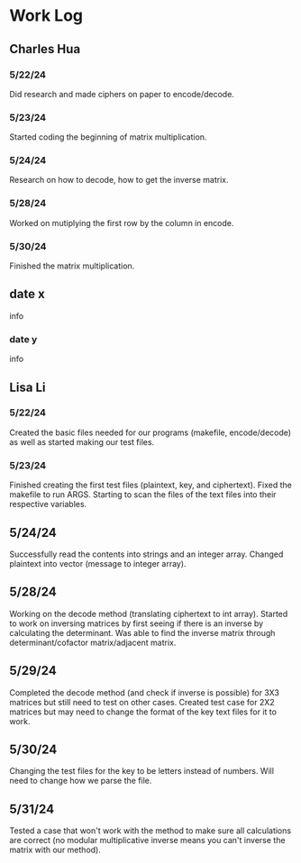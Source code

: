 # Work Log

## Charles Hua

### 5/22/24

Did research and made ciphers on paper to encode/decode.

### 5/23/24

Started coding the beginning of matrix multiplication.

### 5/24/24

Research on how to decode, how to get the inverse matrix.

### 5/28/24

Worked on mutiplying the first row by the column in encode.

### 5/30/24

Finished the matrix multiplication.

## date x

info

### date y

info


## Lisa Li

### 5/22/24

Created the basic files needed for our programs (makefile, encode/decode) as well as started making our test files.

### 5/23/24

Finished creating the first test files (plaintext, key, and ciphertext). Fixed the makefile to run ARGS. Starting to scan the files of the text files into their respective variables.

## 5/24/24

Successfully read the contents into strings and an integer array. Changed plaintext into vector (message to integer array).

## 5/28/24

Working on the decode method (translating ciphertext to int array). Started to work on inversing matrices by first seeing if there is an inverse by calculating the determinant. Was able to find the inverse matrix through determinant/cofactor matrix/adjacent matrix.

## 5/29/24

Completed the decode method (and check if inverse is possible) for 3X3 matrices but still need to test on other cases. Created test case for 2X2 matrices but may need to change the format of the key text files for it to work.

## 5/30/24

Changing the test files for the key to be letters instead of numbers. Will need to change how we parse the file.

## 5/31/24

Tested a case that won't work with the method to make sure all calculations are correct (no modular multiplicative inverse means you can't inverse the matrix with our method).
